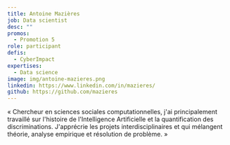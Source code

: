 ```yaml
---
title: Antoine Mazières
job: Data scientist
desc: ""
promos:
  - Promotion 5
role: participant
defis:
  - CyberImpact
expertises:
  - Data science
image: img/antoine-mazieres.png
linkedin: https://www.linkedin.com/in/mazieres/
github: https://github.com/mazieres
---
```

« Chercheur en sciences sociales computationnelles, j'ai principalement travaillé sur l'histoire de l'Intelligence Artificielle et la quantification des discriminations. J'apprécrie les projets interdisciplinaires et qui mélangent théorie, analyse empirique et résolution de problème. »
